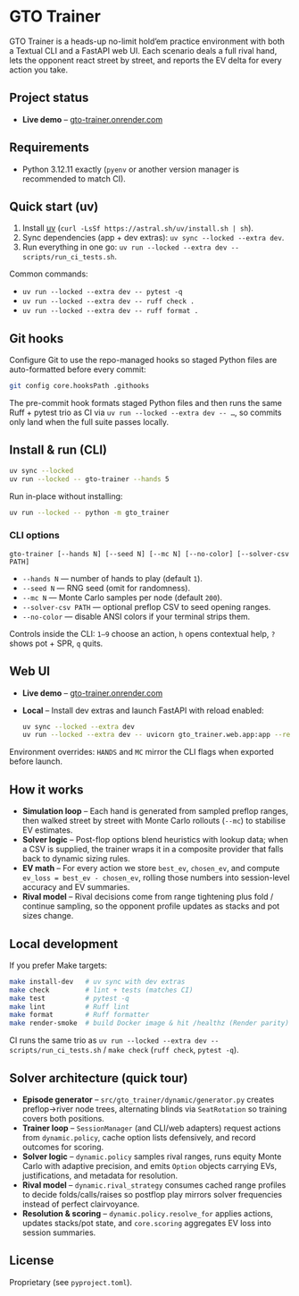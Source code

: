 # GTO Trainer

GTO Trainer is a heads-up no-limit hold’em practice environment with both a Textual CLI and a FastAPI web UI. Each scenario deals a full rival hand, lets the opponent react street by street, and reports the EV delta for every action you take.

## Project status

- **Live demo** – [gto-trainer.onrender.com](https://gto-trainer.onrender.com/)

## Requirements

- Python 3.12.11 exactly (`pyenv` or another version manager is recommended to match CI).

## Quick start (uv)

1. Install [uv](https://docs.astral.sh/uv/) (`curl -LsSf https://astral.sh/uv/install.sh | sh`).
2. Sync dependencies (app + dev extras): `uv sync --locked --extra dev`.
3. Run everything in one go: `uv run --locked --extra dev -- scripts/run_ci_tests.sh`.

Common commands:

- `uv run --locked --extra dev -- pytest -q`
- `uv run --locked --extra dev -- ruff check .`
- `uv run --locked --extra dev -- ruff format .`

## Git hooks

Configure Git to use the repo-managed hooks so staged Python files are auto-formatted before every commit:

```bash
git config core.hooksPath .githooks
```

The pre-commit hook formats staged Python files and then runs the same Ruff + pytest trio as CI via `uv run --locked --extra dev -- …`, so commits only land when the full suite passes locally.

## Install & run (CLI)

```bash
uv sync --locked
uv run --locked -- gto-trainer --hands 5
```

Run in-place without installing:

```bash
uv run --locked -- python -m gto_trainer
```

### CLI options

```
gto-trainer [--hands N] [--seed N] [--mc N] [--no-color] [--solver-csv PATH]
```

- `--hands N` — number of hands to play (default `1`).
- `--seed N` — RNG seed (omit for randomness).
- `--mc N` — Monte Carlo samples per node (default `200`).
- `--solver-csv PATH` — optional preflop CSV to seed opening ranges.
- `--no-color` — disable ANSI colors if your terminal strips them.

Controls inside the CLI: `1–9` choose an action, `h` opens contextual help, `?` shows pot + SPR, `q` quits.

## Web UI

- **Live demo** – [gto-trainer.onrender.com](https://gto-trainer.onrender.com/)
- **Local** – Install dev extras and launch FastAPI with reload enabled:

  ```bash
  uv sync --locked --extra dev
  uv run --locked --extra dev -- uvicorn gto_trainer.web.app:app --reload
  ```

Environment overrides: `HANDS` and `MC` mirror the CLI flags when exported before launch.

## How it works

- **Simulation loop** – Each hand is generated from sampled preflop ranges, then walked street by street with Monte Carlo rollouts (`--mc`) to stabilise EV estimates.
- **Solver logic** – Post-flop options blend heuristics with lookup data; when a CSV is supplied, the trainer wraps it in a composite provider that falls back to dynamic sizing rules.
- **EV math** – For every action we store `best_ev`, `chosen_ev`, and compute `ev_loss = best_ev - chosen_ev`, rolling those numbers into session-level accuracy and EV summaries.
- **Rival model** – Rival decisions come from range tightening plus fold / continue sampling, so the opponent profile updates as stacks and pot sizes change.

## Local development

If you prefer Make targets:

```bash
make install-dev   # uv sync with dev extras
make check         # lint + tests (matches CI)
make test          # pytest -q
make lint          # Ruff lint
make format        # Ruff formatter
make render-smoke  # build Docker image & hit /healthz (Render parity)
```

CI runs the same trio as `uv run --locked --extra dev -- scripts/run_ci_tests.sh` / `make check` (`ruff check`, `pytest -q`).

## Solver architecture (quick tour)

- **Episode generator** – `src/gto_trainer/dynamic/generator.py` creates preflop→river node trees, alternating blinds via `SeatRotation` so training covers both positions.
- **Trainer loop** – `SessionManager` (and CLI/web adapters) request actions from `dynamic.policy`, cache option lists defensively, and record outcomes for scoring.
- **Solver logic** – `dynamic.policy` samples rival ranges, runs equity Monte Carlo with adaptive precision, and emits `Option` objects carrying EVs, justifications, and metadata for resolution.
- **Rival model** – `dynamic.rival_strategy` consumes cached range profiles to decide folds/calls/raises so postflop play mirrors solver frequencies instead of perfect clairvoyance.
- **Resolution & scoring** – `dynamic.policy.resolve_for` applies actions, updates stacks/pot state, and `core.scoring` aggregates EV loss into session summaries.

## License

Proprietary (see `pyproject.toml`).
